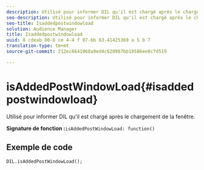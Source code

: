 ```yaml
---
description: Utilisé pour informer DIL qu'il est chargé après le chargement de la fenêtre.
seo-description: Utilisé pour informer DIL qu'il est chargé après le chargement de la fenêtre.
seo-title: Isaddedpostwindowload
solution: Audience Manager
title: Isaddedpostwindowload
uuid: 8 cdeab 00-6 ce 4-4 f 07-bb 63-41425369 a 5 b 7
translation-type: tm+mt
source-git-commit: 212ec8641068a9ed4c620987bb18586ee8c7d519

---
```



# isAddedPostWindowLoad{#isaddedpostwindowload}

Utilisé pour informer DIL qu&#39;il est chargé après le chargement de la fenêtre.

**Signature de fonction :**`isAddedPostWindowLoad: function()`

<!--
r_dil_added_post_window_load.xml
-->

## Exemple de code

```
DIL.isAddedPostWindowLoad();
```

